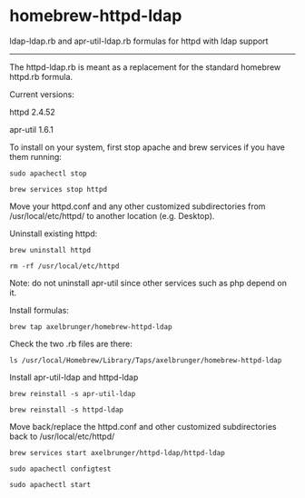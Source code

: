 # homebrew-httpd-ldap
ldap-ldap.rb and apr-util-ldap.rb formulas for httpd with ldap support

----------------------------------------------------------------------

The httpd-ldap.rb is meant as a replacement for the standard homebrew httpd.rb formula.

Current versions:

httpd 2.4.52

apr-util 1.6.1

To install on your system, first stop apache and brew services if you have them running:

`sudo apachectl stop`

`brew services stop httpd`

Move your httpd.conf and any other customized subdirectories from /usr/local/etc/httpd/ to another location (e.g. Desktop).

Uninstall existing httpd: 

`brew uninstall httpd`

`rm -rf /usr/local/etc/httpd`

Note: do not uninstall apr-util since other services such as php depend on it.

Install formulas:

`brew tap axelbrunger/homebrew-httpd-ldap`

Check the two .rb files are there:

`ls /usr/local/Homebrew/Library/Taps/axelbrunger/homebrew-httpd-ldap`

Install apr-util-ldap and httpd-ldap

`brew reinstall -s apr-util-ldap`

`brew reinstall -s httpd-ldap`

Move back/replace the httpd.conf and other customized subdirectories back to /usr/local/etc/httpd/

`brew services start axelbrunger/httpd-ldap/httpd-ldap`

`sudo apachectl configtest`

`sudo apachectl start`


